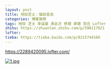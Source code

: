 ```yaml
---
layout: post
title: 地狱芝士：猫奴变态
categories: 博客推荐
tags: 地狱 芝士 幸运星 泉此方 柊镜 泉镜 百合 Lofter
zhihu: https://zhuanlan.zhihu.com/p/598117621
lofter: 
tieba: https://tieba.baidu.com/p/8215744166
---
```


<https://2289420095.lofter.com/>

[![1.jpg](https://s2.loli.net/2023/01/10/m13OIZX5RWKBvDf.jpg)](https://2289420095.lofter.com/post/312018ad_2b7a635a8)